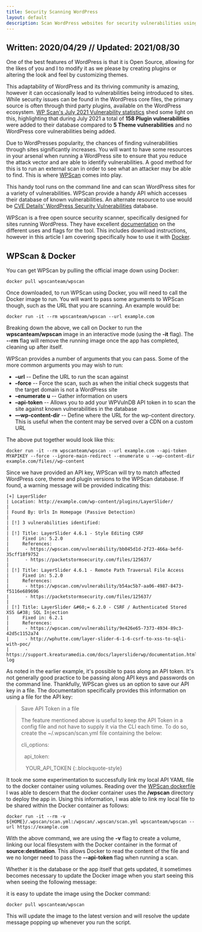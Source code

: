 ```yaml
---
title: Security Scanning WordPress
layout: default
description: Scan WordPress websites for security vulnerabilities using WPScan and Docker
---
```


## Written: 2020/04/29 // Updated: 2021/08/30
One of the best features of WordPress is that it is Open Source, allowing for the likes of you and I to modify it as we please by creating plugins or altering the look and feel by customizing themes.

This adaptability of WordPress and its thriving community is amazing, however it can occasionally lead to vulnerabilities being introduced to sites. While security issues can be found in the WordPress core files, the primary source is often through third party plugins, available on the WordPress ecosystem. [WP Scan's July 2021 Vulnerability statistics](https://blog.wpscan.com/wordpress-vulnerability-statistics-for-july-2021/) shed some light on this, highlighting that during July 2021 a total of **158 Plugin vulnerabilities** were added to their database compared to **5 Theme vulnerabilities** and no WordPress core vulnerabilities being added.

Due to WordPresses popularity, the chances of finding vulnerabilities through sites significantly increases. You will want to have some resources in your arsenal when running a WordPress site to ensure that you reduce the attack vector and are able to identify vulnerabilities. A good method for this is to run an external scan in order to see what an attacker may be able to find. This is where [WPScan](https://wpscan.com) comes into play.

This handy tool runs on the command line and can scan WordPress sites for a variety of vulnerabilities. WPScan provide a handy API which accesses their database of known vulnerabilities. An alternate resource to use would be [CVE Details' WordPress Security Vulnerabilities](https://www.cvedetails.com/product/4096/Wordpress-Wordpress.html?vendor_id=2337) database.

WPScan is a free open source security scanner, specifically designed for sites running WordPress. They have excellent [documentation](https://github.com/wpscanteam/wpscan/wiki/WPScan-User-Documentation) on the different uses and flags for the tool. This includes download instructions, however in this article I am covering specifically how to use it with [Docker](https://docker.com).

## WPScan & Docker

You can get WPScan by pulling the official image down using Docker:

```shell
docker pull wpscanteam/wpscan
```

Once downloaded, to run WPScan using Docker, you will need to call the Docker image to run. You will want to pass some arguments to WPScan though, such as the URL that you are scanning. An example would be:

```shell
docker run -it --rm wpscanteam/wpscan --url example.com
```

Breaking down the above, we call on Docker to run the **wpscanteam/wpscan** image in an interactive mode (using the **-it** flag). The **--rm** flag will remove the running image once the app has completed, cleaning up after itself.

WPScan provides a number of arguments that you can pass. Some of the more common arguments you may wish to run:
- **–url** -- Define the URL to run the scan against
- **–force** -- Force the scan, such as when the initial check suggests that the target domain is not a WordPress site
- **–enumerate u** -- Gather information on users
- **–api-token** -- Allows you to add your WPVulnDB API token in to scan the site against known vulnerabilities in the database
- **—wp-content-dir** -- Define where the URL for the wp-content directory. This is useful when the content may be served over a CDN on a custom URL

The above put together would look like this:

```shell
docker run -it --rm wpscanteam/wpscan --url example.com --api-token MYAPIKEY --force --ignore-main-redirect --enumerate u --wp-content-dir example.com/files//wp-content
```

Since we have provided an API key, WPScan will try to match affected WordPress core, theme and plugin versions to the WPScan database. If found, a warning message will be provided indicating this:

```
[+] LayerSlider
| Location: http://example.com/wp-content/plugins/LayerSlider/
|
| Found By: Urls In Homepage (Passive Detection)
|
| [!] 3 vulnerabilities identified:
|
| [!] Title: LayerSlider 4.6.1 - Style Editing CSRF
|     Fixed in: 5.2.0
|     References:
|      - https://wpscan.com/vulnerability/bb045d1d-2f23-466a-befd-35cff18f9752
|      - https://packetstormsecurity.com/files/125637/
|
| [!] Title: LayerSlider 4.6.1 - Remote Path Traversal File Access
|     Fixed in: 5.2.0
|     References:
|      - https://wpscan.com/vulnerability/b54ac5b7-aa06-4987-8473-f5116e689696
|      - https://packetstormsecurity.com/files/125637/
|
| [!] Title: LayerSlider &#60;= 6.2.0 - CSRF / Authenticated Stored XSS &#38; SQL Injection
|     Fixed in: 6.2.1
|     References:
|      - https://wpscan.com/vulnerability/9e426e65-7373-4934-89c3-42d5c1152a74
|      - http://wphutte.com/layer-slider-6-1-6-csrf-to-xss-to-sqli-with-poc/
|      - https://support.kreaturamedia.com/docs/layersliderwp/documentation.html#release-log
```

As noted in the earlier example, it's possible to pass along an API token. It's not generally good practice to be passing along API keys and passwords on the command line. Thankfully, WPScan gives us an option to save our API key in a file. The documentation specifically provides this information on using a file for the API key:

> Save API Token in a file
>
> The feature mentioned above is useful to keep the API Token in a config file and not have to supply it via the CLI each time. To do so, create the ~/.wpscan/scan.yml file containing the below:
>
> cli_options:
>
> &nbsp;&nbsp;api_token:
>
> &nbsp;&nbsp;&nbsp;YOUR_API_TOKEN
{:.blockquote-style}

It took me some experimentation to successfully link my local API YAML file to the docker container using volumes. Reading over the [WPScan dockerfile](https://hub.docker.com/r/wpscanteam/wpscan/dockerfile) I was able to descern that the docker container uses the **/wpscan** directory to deploy the app in. Using this information, I was able to link my local file to be shared within the Docker container as follows:

```shell
docker run -it --rm -v ${HOME}/.wpscan/scan.yml:/wpscan/.wpscan/scan.yml wpscanteam/wpscan --url https://example.com
```

With the above command, we are using the **-v** flag to create a volume, linking our local filesystem with the Docker container in the format of **source:destination**. This allows Docker to read the content of the file and we no longer need to pass the **--api-token** flag when running a scan.

Whether it is the database or the app itself that gets updated, it sometimes becomes necessary to update the Docker image when you start seeing this when seeing the following message:

it is easy to update the image using the Docker command:

```shell
docker pull wpscanteam/wpscan
```

This will update the image to the latest version and will resolve the update message popping up whenever you run the script.

